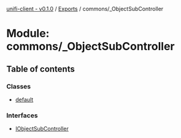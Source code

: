 [unifi-client - v0.1.0](../README.md) / [Exports](../modules.md) / commons/_ObjectSubController

# Module: commons/\_ObjectSubController

## Table of contents

### Classes

- [default](../classes/commons__objectsubcontroller.default.md)

### Interfaces

- [IObjectSubController](../interfaces/commons__objectsubcontroller.iobjectsubcontroller.md)
